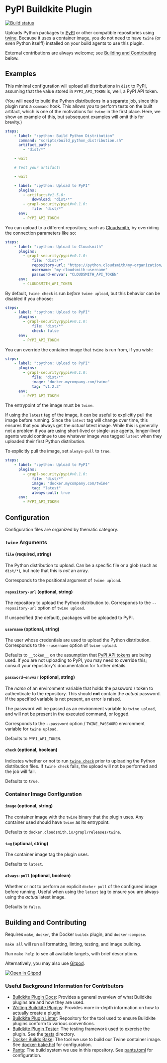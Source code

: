 # PyPI Buildkite Plugin

[![Build status](https://badge.buildkite.com/6d1258fb72475770240aa39c0a26c041c6f5915df387dc19d5.svg)](https://buildkite.com/grapl/pypi-buildkite-plugin-verify?branch=main)

Uploads Python packages to [PyPI](https://pypi.org) or other
compatible repositories using
[twine](https://twine.readthedocs.io/en/stable/). Because it uses a
container image, you do not need to have `twine` (or even Python
itself!) installed on your build agents to use this plugin.

External contributions are always welcome; see [Building and
Contributing](#building-and-contributing) below.

## Examples

This minimal configuration will upload all distributions in `dist` to
PyPI, assuming that the value stored in `PYPI_API_TOKEN` is, well, a
PyPI API token.

(You will need to build the Python distributions in a separate job,
since this plugin runs a `command` hook. This allows you to perform
tests on the built artifact, which is one of the motivations for
`twine` in the first place. Here, we show an example of this, but
subsequent examples will omit this for brevity.)

```yml
steps:
    - label: ":python: Build Python Distribution"
      command: "scripts/build_python_distribution.sh"
      artifact_paths:
        - "dist/*"

    - wait

    # Test your artifact!

    - wait

    - label: ":python: Upload to PyPI"
      plugins:
        - artifacts#v1.5.0:
            download: "dist/*"
        - grapl-security/pypi#v0.1.0:
            file: "dist/*"
      env:
        - PYPI_API_TOKEN
```

You can upload to a different repository, such as
[Cloudsmith](https://cloudsmith.io), by overriding the connection
parameters like so:

```yml
steps:
    - label: ":python: Upload to Cloudsmith"
      plugins:
        - grapl-security/pypi#v0.1.0:
            file: "dist/*"
            repository-url: "https://python.cloudsmith/my-organization/my-repo"
            username: "my-cloudsmith-username"
            password-envvar: "CLOUDSMITH_API_TOKEN"
      env:
        - CLOUDSMITH_API_TOKEN
```

By default, `twine check` is run _before_ `twine upload`, but this
behavior can be disabled if you choose:

```yml
steps:
    - label: ":python: Upload to PyPI"
      plugins:
        - grapl-security/pypi#v0.1.0:
            file: "dist/*"
            check: false
      env:
        - PYPI_API_TOKEN
```

You can override the container image that `twine` is run from, if you
wish:

```yml
steps:
    - label: ":python: Upload to PyPI"
      plugins:
        - grapl-security/pypi#v0.1.0:
            file: "dist/*"
            image: "docker.mycompany.com/twine"
            tag: "v1.2.3"
      env:
        - PYPI_API_TOKEN
```

The entrypoint of the image must be `twine`.

If using the `latest` tag of the image, it can be useful to explicitly
pull the image before running. Since the `latest` tag will change over
time, this ensures that you always get the _actual_ latest
image. While this is generally not a problem if you are using
short-lived or single-use agents, longer-lived agents would continue
to use whatever image was tagged `latest` when they uploaded their first
Python distribution.

To explicitly pull the image, set `always-pull` to `true`.

```yml
steps:
    - label: ":python: Upload to PyPI"
      plugins:
        - grapl-security/pypi#v0.1.0:
            file: "dist/*"
            image: "docker.mycompany.com/twine"
            tag: "latest"
            always-pull: true
      env:
        - PYPI_API_TOKEN
```

## Configuration

Configuration files are organized by thematic category.

### `twine` Arguments

#### `file` (required, string)

The Python distribution to upload. Can be a specific file or a glob
(such as `dist/*`), but note that this is _not_ an array.

Corresponds to the positional argument of `twine upload`.

#### `repository-url` (optional, string)

The repository to upload the Python distribution to. Corresponds to
the `--repository-url` option of `twine upload`.

If unspecified (the default), packages will be uploaded to PyPI.

#### `username` (optional, string)

The user whose credentials are used to upload the Python
distribution. Corresponds to the `--username` option of `twine
upload`.

Defaults to `__token__` on the assumption that [PyPI API
tokens](https://pypi.org/help/#APIs) are being used. If you are not
uploading to PyPI, you may need to override this; consult your
repository's documentation for further details.

#### `password-envvar` (optional, string)

The _name_ of an environment variable that holds the password / token
to authenticate to the repository. This should **not** contain the
_actual_ password. If the specified variable is not present, an error
is raised.

The password will be passed as an environment variable to `twine
upload`, and will not be present in the executed command, or logged.

Corresponds to the `--password` option / `TWINE_PASSWORD` environment
variable for `twine upload`.

Defaults to `PYPI_API_TOKEN`.

#### `check` (optional, boolean)

Indicates whether or not to run [`twine
check`](https://twine.readthedocs.io/en/stable/#twine-check) prior to
uploading the Python distribution files. If `twine check` fails, the
upload will not be performed and the job will fail.

Defaults to `true`.

### Container Image Configuration

#### `image` (optional, string)

The container image with the `twine` binary that the plugin uses. Any
container used should have `twine` as its entrypoint.

Defaults to `docker.cloudsmith.io/grapl/releases/twine`.

#### `tag` (optional, string)

The container image tag the plugin uses.

Defaults to `latest`.

#### `always-pull` (optional, boolean)

Whether or not to perform an explicit `docker pull` of the configured
image before running. Useful when using the `latest` tag to ensure you
are always using the _actual_ latest image.

Defaults to `false`.

## Building and Contributing

Requires `make`, `docker`, the Docker `buildx` plugin, and `docker-compose`.

`make all` will run all formatting, linting, testing, and image building.

Run `make help` to see all available targets, with brief descriptions.

Alternatively, you may also use [Gitpod](https://gitpod.io).

[![Open in Gitpod](https://gitpod.io/button/open-in-gitpod.svg)](https://gitpod.io/#https://github.com/grapl-security/pypi-buildkite-plugin)

### Useful Background Information for Contributors

- [Buildkite Plugin Docs](https://buildkite.com/docs/plugins):
  Provides a general overview of what Buildkite plugins are and how
  they are used.
- [Writing Buildkite Plugins](https://buildkite.com/docs/plugins/writing):
  Provides more in-depth information on how to actually create a plugin.
- [Buildkite Plugin Linter](https://github.com/buildkite-plugins/buildkite-plugin-linter):
  Repository for the tool used to ensure Buildkite plugins conform to various conventions.
- [Buildkite Plugin Tester](https://github.com/buildkite-plugins/buildkite-plugin-tester):
  The testing framework used to exercise the plugin. See the [tests](./tests) directory.
- [Docker Buildx Bake](https://docs.docker.com/engine/reference/commandline/buildx_bake/):
  The tool we use to build our Twine container image. See
  [docker-bake.hcl](./docker-bake.hcl) for configuration.
- [Pants](https://pantsbuild.org):
  The build system we use in this repository. See [pants.toml](./pants.toml) for configuration.
